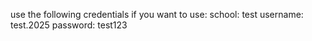 use the following credentials if you want to use:
school: test
username: test.2025
password: test123
